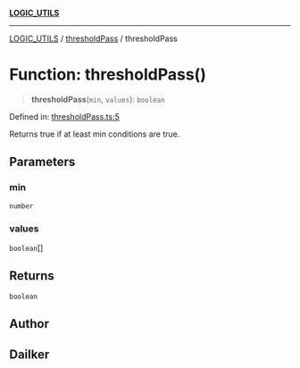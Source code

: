 [**LOGIC_UTILS**](../../README.md)

***

[LOGIC_UTILS](../../README.md) / [thresholdPass](../README.md) / thresholdPass

# Function: thresholdPass()

> **thresholdPass**(`min`, `values`): `boolean`

Defined in: [thresholdPass.ts:5](https://github.com/dailker/everyutil/blob/9ec04d41a381dab61073bf86e9abc70eaf55066d/src/logic/thresholdPass.ts#L5)

Returns true if at least min conditions are true.

## Parameters

### min

`number`

### values

`boolean`[]

## Returns

`boolean`

## Author

## Dailker
